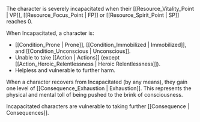The character is severely incapacitated when their [[Resource_Vitality_Point | VP]], [[Resource_Focus_Point | FP]] or [[Resource_Spirit_Point | SP]] reaches 0.

When Incapacitated, a character is:

- [[Condition_Prone | Prone]], [[Condition_Immobilized | Immobilized]], and [[Condition_Unconscious | Unconscious]].
- Unable to take [[Action | Actions]] (except [[Action_Heroic_Relentlessness | Heroic Relentlessness]]).
- Helpless and vulnerable to further harm.

When a character recovers from Incapacitated (by any means), they gain one level of [[Consequence_Exhaustion | Exhaustion]]. This represents the physical and mental toll of being pushed to the brink of consciousness.

Incapacitated characters are vulnerable to taking further [[Consequence | Consequences]].
